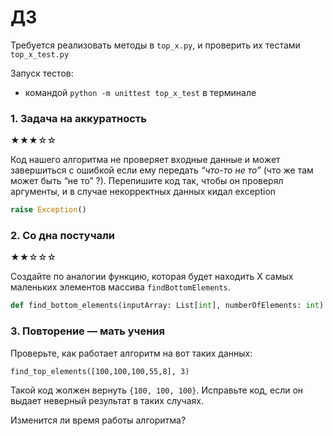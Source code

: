 # ДЗ
Требуется реализовать методы в `top_x.py`, и проверить их тестами `top_x_test.py`

Запуск тестов:
* командой `python -m unittest top_x_test` в терминале
### 1. Задача на аккуратность
★★★☆☆

Код нашего алгоритма не проверяет входные данные и может завершиться с ошибкой если ему передать *“что-то не то”* (что же там может быть “не то” ?).
Перепишите код так, чтобы он проверял аргументы, и в случае некорректных данных кидал exception
```python
raise Exception()
```

### 2. Со дна постучали
★★☆☆☆

Создайте по аналогии функцию, которая будет находить X самых маленьких элементов массива `findBottomElements`.

```python
def find_bottom_elements(inputArray: List[int], numberOfElements: int) -> List[int]:
```

### 3. Повторение — мать учения

Проверьте, как работает алгоритм на вот таких данных:

```pyton
find_top_elements([100,100,100,55,8], 3)
```
Такой код жолжен вернуть `{100, 100, 100}`.
Исправьте код, если он выдает неверный результат в таких случаях.

Изменится ли время работы алгоритма?
